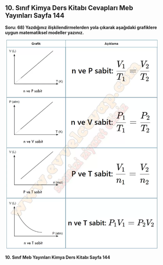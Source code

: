## 10. Sınıf Kimya Ders Kitabı Cevapları Meb Yayınları Sayfa 144

**Soru: 68) Yazdığınız ilişkilendirmelerden yola çıkarak aşağıdaki grafiklere uygun matematiksel modeller yazınız.**

![](./image1.webp)

**10. Sınıf Meb Yayınları Kimya Ders Kitabı Sayfa 144**